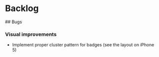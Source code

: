 # Backlog

## Bugs

### Visual improvements

* Implement proper cluster pattern for badges (see the layout on iPhone 5)